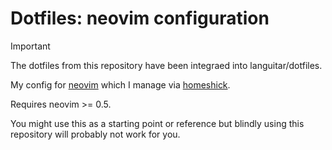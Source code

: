 # Dotfiles: neovim configuration

> [!IMPORTANT]  
> The dotfiles from this repository have been integraed into languitar/dotfiles.

My config for [neovim](https://github.com/neovim/neovim) which I manage via [homeshick](https://github.com/andsens/homeshick).

Requires neovim >= 0.5.

You might use this as a starting point or reference but blindly using this repository will probably not work for you.
